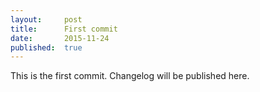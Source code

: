 ```yaml
---
layout: 	post
title:  	First commit
date:   	2015-11-24
published:  true
---
```


This is the first commit. Changelog will be published here.
